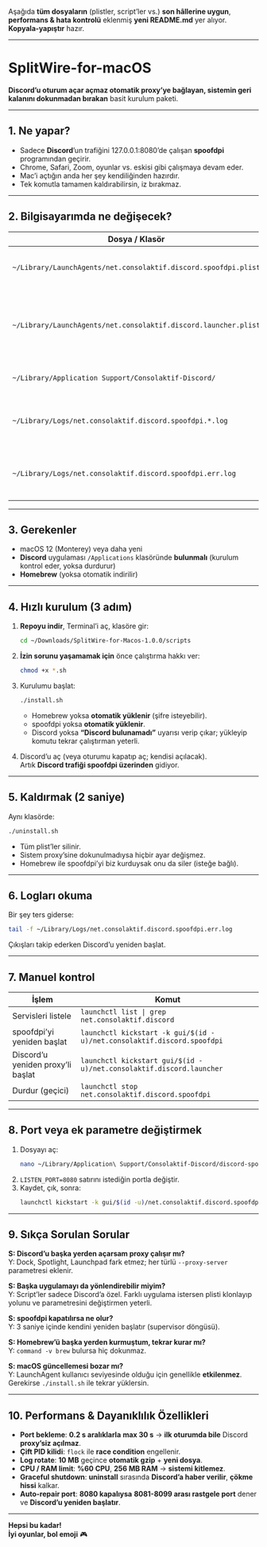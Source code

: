 Aşağıda **tüm dosyaların** (plistler, script’ler vs.) **son hâllerine uygun**, **performans & hata kontrolü** eklenmiş **yeni README.md** yer alıyor.  
**Kopyala-yapıştır** hazır.

---

# SplitWire-for-macOS

**Discord’u oturum açar açmaz otomatik proxy’ye bağlayan, sistemin geri kalanını dokunmadan bırakan** basit kurulum paketi.

---

## 1. Ne yapar?

- Sadece **Discord**’un trafiğini 127.0.0.1:8080’de çalışan **spoofdpi** programından geçirir.
- Chrome, Safari, Zoom, oyunlar vs. eskisi gibi çalışmaya devam eder.
- Mac’i açtığın anda her şey kendiliğinden hazırdır.
- Tek komutla tamamen kaldırabilirsin, iz bırakmaz.

---

## 2. Bilgisayarımda ne değişecek?

| Dosya / Klasör                                                  | Açıklama                                                    |
| --------------------------------------------------------------- | ----------------------------------------------------------- |
| `~/Library/LaunchAgents/net.consolaktif.discord.spoofdpi.plist` | spoofdpi’yi sürekli ayakta tutar                            |
| `~/Library/LaunchAgents/net.consolaktif.discord.launcher.plist` | Discord’u **port açılana kadar bekleyip** proxy’li başlatır |
| `~/Library/Application Support/Consolaktif-Discord/`            | Script’ler ve durum dosyaları                               |
| `~/Library/Logs/net.consolaktif.discord.spoofdpi.*.log`         | **10 MB** sınırına gelince **otomatik sıkıştırılır**        |
| `~/Library/Logs/net.consolaktif.discord.spoofdpi.err.log`       | Hata ayıklama için **ilk başvuru** noktası                  |

---

## 3. Gerekenler

- macOS 12 (Monterey) veya daha yeni
- **Discord** uygulaması `/Applications` klasöründe **bulunmalı** (kurulum kontrol eder, yoksa durdurur)
- **Homebrew** (yoksa otomatik indirilir)

---

## 4. Hızlı kurulum (3 adım)

1. **Repoyu indir**, Terminal’i aç, klasöre gir:

   ```bash
   cd ~/Downloads/SplitWire-for-Macos-1.0.0/scripts
   ```

2. **İzin sorunu yaşamamak için** önce çalıştırma hakkı ver:

   ```bash
   chmod +x *.sh
   ```

3. Kurulumu başlat:

   ```bash
   ./install.sh
   ```

   - Homebrew yoksa **otomatik yüklenir** (şifre isteyebilir).
   - spoofdpi yoksa **otomatik yüklenir**.
   - Discord yoksa **“Discord bulunamadı”** uyarısı verip çıkar; yükleyip komutu tekrar çalıştırman yeterli.

4. Discord’u aç (veya oturumu kapatıp aç; kendisi açılacak).  
   Artık **Discord trafiği spoofdpi üzerinden** gidiyor.

---

## 5. Kaldırmak (2 saniye)

Aynı klasörde:

```bash
./uninstall.sh
```

- Tüm plist’ler silinir.
- Sistem proxy’sine dokunulmadıysa hiçbir ayar değişmez.
- Homebrew ile spoofdpi’yi biz kurduysak onu da siler (isteğe bağlı).

---

## 6. Logları okuma

Bir şey ters giderse:

```bash
tail -f ~/Library/Logs/net.consolaktif.discord.spoofdpi.err.log
```

Çıkışları takip ederken Discord’u yeniden başlat.

---

## 7. Manuel kontrol

| İşlem                             | Komut                                                                  |
| --------------------------------- | ---------------------------------------------------------------------- |
| Servisleri listele                | `launchctl list \| grep net.consolaktif.discord`                       |
| spoofdpi’yi yeniden başlat        | `launchctl kickstart -k gui/$(id -u)/net.consolaktif.discord.spoofdpi` |
| Discord’u yeniden proxy’li başlat | `launchctl kickstart gui/$(id -u)/net.consolaktif.discord.launcher`    |
| Durdur (geçici)                   | `launchctl stop net.consolaktif.discord.spoofdpi`                      |

---

## 8. Port veya ek parametre değiştirmek

1. Dosyayı aç:
   ```bash
   nano ~/Library/Application\ Support/Consolaktif-Discord/discord-spoofdpi.sh
   ```
2. `LISTEN_PORT=8080` satırını istediğin portla değiştir.
3. Kaydet, çık, sonra:
   ```bash
   launchctl kickstart -k gui/$(id -u)/net.consolaktif.discord.spoofdpi
   ```

---

## 9. Sıkça Sorulan Sorular

**S: Discord’u başka yerden açarsam proxy çalışır mı?**  
Y: Dock, Spotlight, Launchpad fark etmez; her türlü `--proxy-server` parametresi eklenir.

**S: Başka uygulamayı da yönlendirebilir miyim?**  
Y: Script’ler sadece Discord’a özel. Farklı uygulama istersen plisti klonlayıp yolunu ve parametresini değiştirmen yeterli.

**S: spoofdpi kapatılırsa ne olur?**  
Y: 3 saniye içinde kendini yeniden başlatır (supervisor döngüsü).

**S: Homebrew’ü başka yerden kurmuştum, tekrar kurar mı?**  
Y: `command -v brew` bulursa hiç dokunmaz.

**S: macOS güncellemesi bozar mı?**  
Y: LaunchAgent kullanıcı seviyesinde olduğu için genellikle **etkilenmez**. Gerekirse `./install.sh` ile tekrar yüklersin.

---

## 10. Performans & Dayanıklılık Özellikleri

- **Port bekleme**: **0.2 s aralıklarla** **max 30 s** → **ilk oturumda bile** Discord **proxy’siz açılmaz**.
- **Çift PID kilidi**: `flock` ile **race condition** engellenir.
- **Log rotate**: **10 MB** geçince **otomatik gzip** + **yeni dosya**.
- **CPU / RAM limit**: **%60 CPU**, **256 MB RAM** → **sistemi kitlemez**.
- **Graceful shutdown**: **uninstall** sırasında **Discord’a haber verilir**, **çökme hissi** kalkar.
- **Auto-repair port**: **8080 kapalıysa** **8081-8099 arası rastgele port** dener ve **Discord’u yeniden başlatır**.

---

**Hepsi bu kadar!**  
**İyi oyunlar, bol emoji** 🎮
